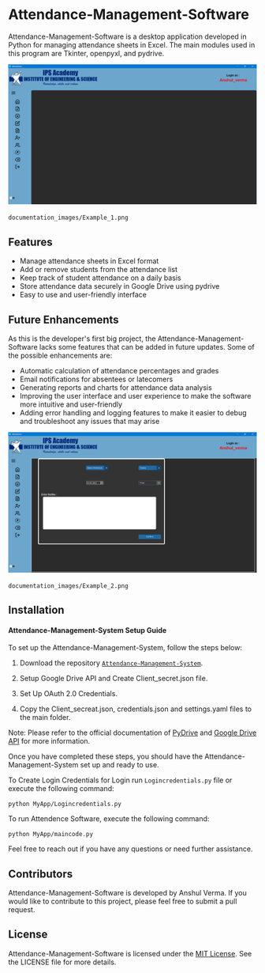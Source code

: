 # Attendance-Management-Software

Attendance-Management-Software is a desktop application developed in Python for managing attendance sheets in Excel. The main modules used in this program are Tkinter, openpyxl, and pydrive.

![](documentation_images/Example_1.png)

`documentation_images/Example_1.png`

## Features
- Manage attendance sheets in Excel format
- Add or remove students from the attendance list
- Keep track of student attendance on a daily basis
- Store attendance data securely in Google Drive using pydrive
- Easy to use and user-friendly interface

## Future Enhancements
As this is the developer's first big project, the Attendance-Management-Software lacks some features that can be added in future updates. Some of the possible enhancements are:
- Automatic calculation of attendance percentages and grades
- Email notifications for absentees or latecomers
- Generating reports and charts for attendance data analysis
- Improving the user interface and user experience to make the software more intuitive and user-friendly
- Adding error handling and logging features to make it easier to debug and troubleshoot any issues that may arise

![](documentation_images/Example_2.png)

`documentation_images/Example_2.png`


## Installation
#### Attendance-Management-System Setup Guide

To set up the Attendance-Management-System, follow the steps below:

1. Download the repository [`Attendance-Management-System`](https://github.com/EnthusiasticXcoder/Attendence-Management-Software.git).

2. Setup Google Drive API and Create Client_secret.json file.

3. Set Up OAuth 2.0 Credentials.

4. Copy the  Client_secreat.json, credentials.json and settings.yaml files to the main folder.

Note: Please refer to the official documentation of [PyDrive](https://pythonhosted.org/PyDrive/) and [Google Drive API](https://developers.google.com/drive) for more information.

Once you have completed these steps, you should have the Attendance-Management-System set up and ready to use.

To Create Login Credentials for Login run `Logincredentials.py` file or execute the following command:

```shell
python MyApp/Logincredentials.py
```

To run Attendence Software, execute the following command:

```shell
python MyApp/maincode.py
```

Feel free to reach out if you have any questions or need further assistance.

## Contributors
Attendance-Management-Software is developed by Anshul Verma. If you would like to contribute to this project, please feel free to submit a pull request.

## License
Attendance-Management-Software is licensed under the [MIT License](LICENSE). See the LICENSE file for more details.
